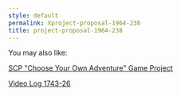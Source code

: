 ```yaml
---
style: default
permalink: Xproject-proposal-1964-238
title: project-proposal-1964-238
---
```

You may also like:

[SCP "Choose Your Own Adventure" Game Project](http://scp-wiki.net/scp-game-project)

[Video Log 1743-26](http://scp-wiki.net/video-log-1743-26)
